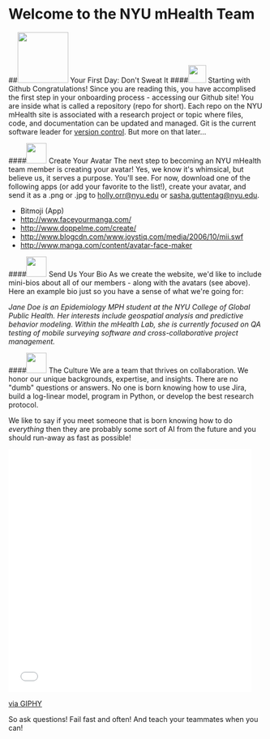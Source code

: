 # Welcome to the NYU mHealth Team

##<img src="https://github.com/nyu-mhealth/Onboarding/blob/master/Images/nervous.jpg" width="100">  Your First Day: Don't Sweat It
####<img src="https://github.com/favicon.ico" width="35">  Starting with Github
Congratulations! Since you are reading this, you have accomplised the first step in your onboarding process - accessing our Github site! You are inside what is called a repository (repo for short). Each repo on the NYU mHealth site is associated with a research project or topic where files, code, and documentation can be updated and managed. Git is the current software leader for [version control](http://git-scm.com/video/what-is-version-control). But more on that later...

####<img src="https://github.com/nyu-mhealth/Onboarding/blob/master/Images/avatar.ico" width="40">  Create Your Avatar
The next step to becoming an NYU mHealth team member is creating your avatar! Yes, we know it's whimsical, but believe us, it serves a purpose. You'll see. For now, download one of the following apps (or add your favorite to the list!), create your avatar, and send it as a .png or .jpg to holly.orr@nyu.edu or sasha.guttentag@nyu.edu.

- Bitmoji (App)  
- http://www.faceyourmanga.com/  
- http://www.doppelme.com/create/  
- http://www.blogcdn.com/www.joystiq.com/media/2006/10/mii.swf  
- http://www.manga.com/content/avatar-face-maker  

####<img src="https://github.com/nyu-mhealth/Onboarding/blob/master/Images/help-web-button.png" width="40">  Send Us Your Bio
As we create the website, we'd like to include mini-bios about all of our members - along with the avatars (see above). Here an example bio just so you have a sense of what we're going for:

*Jane Doe is an Epidemiology MPH student at the NYU College of Global Public Health. Her interests include geospatial analysis and predictive behavior modeling. Within the mHealth Lab, she is currently focused on QA testing of mobile surveying software and cross-collaborative project management.* 

####<img src="https://github.com/nyu-mhealth/Onboarding/blob/master/Images/help-web-button.png" width="40">  The Culture
We are a team that thrives on collaboration. We honor our unique backgrounds, expertise, and insights. There are no "dumb" questions or answers. No one is born knowing how to use Jira, build a log-linear model, program in Python, or develop the best research protocol. 

We like to say if you meet someone that is born knowing how to do *everything* then they are probably some sort of AI from the future and you should run-away as fast as possible! 
<iframe src="//giphy.com/embed/l2JIireYxichTAGpq?html5=true" width="480" height="480" frameBorder="0" class="giphy-embed" allowFullScreen></iframe><p><a href="http://giphy.com/gifs/arnold-schwarzenegger-l2JIireYxichTAGpq">via GIPHY</a></p>
So ask questions! Fail fast and often! And teach your teammates when you can!

